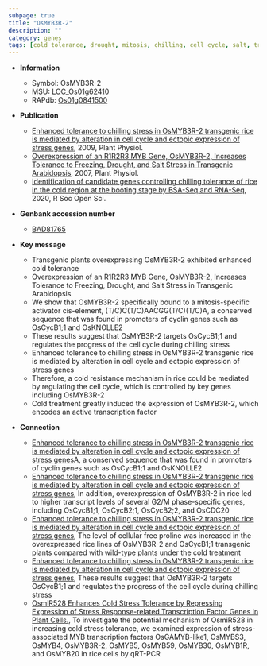 ```yaml
---
subpage: true
title: "OsMYB3R-2"
description: ""
category: genes
tags: [cold tolerance, drought, mitosis, chilling, cell cycle, salt, transcription factor, salt stress]
---
```


* **Information**  
    + Symbol: OsMYB3R-2  
    + MSU: [LOC_Os01g62410](http://rice.plantbiology.msu.edu/cgi-bin/ORF_infopage.cgi?orf=LOC_Os01g62410)  
    + RAPdb: [Os01g0841500](http://rapdb.dna.affrc.go.jp/viewer/gbrowse_details/irgsp1?name=Os01g0841500)  

* **Publication**  
    + [Enhanced tolerance to chilling stress in OsMYB3R-2 transgenic rice is mediated by alteration in cell cycle and ectopic expression of stress genes](http://www.ncbi.nlm.nih.gov/pubmed?term=Enhanced+tolerance+to+chilling+stress+in+OsMYB3R-2+transgenic+rice+is+mediated+by+alteration+in+cell+cycle+and+ectopic+expression+of+stress+genes%5BTitle%5D), 2009, Plant Physiol.
    + [Overexpression of an R1R2R3 MYB Gene, OsMYB3R-2, Increases Tolerance to Freezing, Drought, and Salt Stress in Transgenic Arabidopsis](http://www.ncbi.nlm.nih.gov/pubmed?term=Overexpression+of+an+R1R2R3+MYB+Gene,+OsMYB3R-2,+Increases+Tolerance+to+Freezing,+Drought,+and+Salt+Stress+in+Transgenic+Arabidopsis%5BTitle%5D), 2007, Plant Physiol.
    + [Identification of candidate genes controlling chilling tolerance of rice in the cold region at the booting stage by BSA-Seq and RNA-Seq](http://www.ncbi.nlm.nih.gov/pubmed?term=Identification+of+candidate+genes+controlling+chilling+tolerance+of+rice+in+the+cold+region+at+the+booting+stage+by+BSA-Seq+and+RNA-Seq%5BTitle%5D), 2020, R Soc Open Sci.

* **Genbank accession number**  
    + [BAD81765](http://www.ncbi.nlm.nih.gov/nuccore/BAD81765)

* **Key message**  
    + Transgenic plants overexpressing OsMYB3R-2 exhibited enhanced cold tolerance
    + Overexpression of an R1R2R3 MYB Gene, OsMYB3R-2, Increases Tolerance to Freezing, Drought, and Salt Stress in Transgenic Arabidopsis
    + We show that OsMYB3R-2 specifically bound to a mitosis-specific activator cis-element, (T/C)C(T/C)AACGG(T/C)(T/C)A, a conserved sequence that was found in promoters of cyclin genes such as OsCycB1;1 and OsKNOLLE2
    + These results suggest that OsMYB3R-2 targets OsCycB1;1 and regulates the progress of the cell cycle during chilling stress
    + Enhanced tolerance to chilling stress in OsMYB3R-2 transgenic rice is mediated by alteration in cell cycle and ectopic expression of stress genes
    + Therefore, a cold resistance mechanism in rice could be mediated by regulating the cell cycle, which is controlled by key genes including OsMYB3R-2
    + Cold treatment greatly induced the expression of OsMYB3R-2, which encodes an active transcription factor

* **Connection**  
    + [Enhanced tolerance to chilling stress in OsMYB3R-2 transgenic rice is mediated by alteration in cell cycle and ectopic expression of stress genes](T/C)A, a conserved sequence that was found in promoters of cyclin genes such as OsCycB1;1 and OsKNOLLE2
    + [Enhanced tolerance to chilling stress in OsMYB3R-2 transgenic rice is mediated by alteration in cell cycle and ectopic expression of stress genes](http://www.ncbi.nlm.nih.gov/pubmed?term=Enhanced+tolerance+to+chilling+stress+in+OsMYB3R-2+transgenic+rice+is+mediated+by+alteration+in+cell+cycle+and+ectopic+expression+of+stress+genes%5BTitle%5D), In addition, overexpression of OsMYB3R-2 in rice led to higher transcript levels of several G2/M phase-specific genes, including OsCycB1;1, OsCycB2;1, OsCycB2;2, and OsCDC20
    + [Enhanced tolerance to chilling stress in OsMYB3R-2 transgenic rice is mediated by alteration in cell cycle and ectopic expression of stress genes](http://www.ncbi.nlm.nih.gov/pubmed?term=Enhanced+tolerance+to+chilling+stress+in+OsMYB3R-2+transgenic+rice+is+mediated+by+alteration+in+cell+cycle+and+ectopic+expression+of+stress+genes%5BTitle%5D), The level of cellular free proline was increased in the overexpressed rice lines of OsMYB3R-2 and OsCycB1;1 transgenic plants compared with wild-type plants under the cold treatment
    + [Enhanced tolerance to chilling stress in OsMYB3R-2 transgenic rice is mediated by alteration in cell cycle and ectopic expression of stress genes](http://www.ncbi.nlm.nih.gov/pubmed?term=Enhanced+tolerance+to+chilling+stress+in+OsMYB3R-2+transgenic+rice+is+mediated+by+alteration+in+cell+cycle+and+ectopic+expression+of+stress+genes%5BTitle%5D), These results suggest that OsMYB3R-2 targets OsCycB1;1 and regulates the progress of the cell cycle during chilling stress
    + [OsmiR528 Enhances Cold Stress Tolerance by Repressing Expression of Stress Response-related Transcription Factor Genes in Plant Cells.](http://www.ncbi.nlm.nih.gov/pubmed?term=OsmiR528+Enhances+Cold+Stress+Tolerance+by+Repressing+Expression+of+Stress+Response-related+Transcription+Factor+Genes+in+Plant+Cells.%5BTitle%5D), To investigate the potential mechanism of OsmiR528 in increasing cold stress tolerance, we examined expression of stress-associated MYB transcription factors OsGAMYB-like1, OsMYBS3, OsMYB4, OsMYB3R-2, OsMYB5, OsMYB59, OsMYB30, OsMYB1R, and OsMYB20 in rice cells by qRT-PCR




